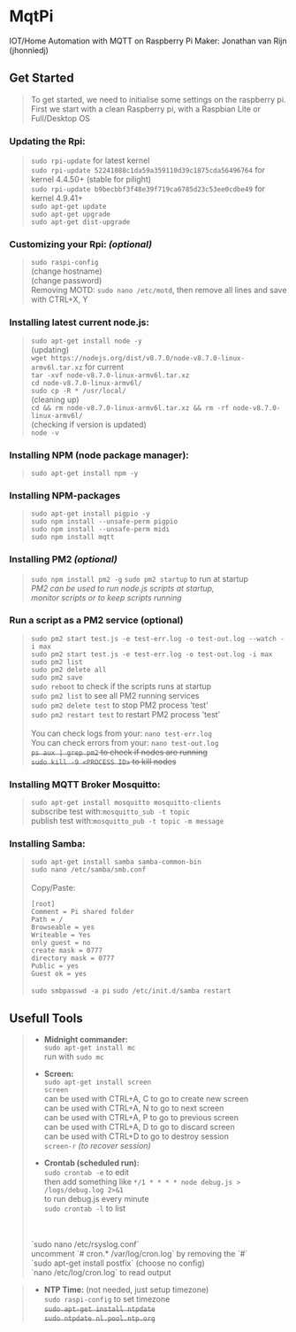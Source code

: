 # MqtPi
IOT/Home Automation with MQTT on Raspberry Pi
Maker: Jonathan van Rijn (jhonniedj)

## Get Started
>To get started, we need to initialise some settings on the raspberry pi.
><br>First we start with a clean Raspberry pi, with a Raspbian Lite or Full/Desktop OS

### **Updating the Rpi**:
>`sudo rpi-update` for latest kernel
><br>`sudo rpi-update 52241088c1da59a359110d39c1875cda56496764` for kernel 4.4.50+ (stable for pilight)
><br>`sudo rpi-update b9becbbf3f48e39f719ca6785d23c53ee0cdbe49` for kernel 4.9.41+
><br>`sudo apt-get update`
><br>`sudo apt-get upgrade`
><br>`sudo apt-get dist-upgrade`

### **Customizing your Rpi:** *(optional)*
>`sudo raspi-config`
><br>(change hostname)
><br>(change password)
><br>Removing MOTD:
>`sudo nano /etc/motd`, then remove all lines and save with CTRL+X, Y

### **Installing latest current node.js:**
>`sudo apt-get install node -y`
><br>(updating)
><br>`wget https://nodejs.org/dist/v8.7.0/node-v8.7.0-linux-armv6l.tar.xz` for current
><br>`tar -xvf node-v8.7.0-linux-armv6l.tar.xz`
><br>`cd node-v8.7.0-linux-armv6l/`
><br>`sudo cp -R * /usr/local/`
><br>(cleaning up)
><br>`cd && rm node-v8.7.0-linux-armv6l.tar.xz && rm -rf node-v8.7.0-linux-armv6l/`
><br>(checking if version is updated)
><br>`node -v`

### **Installing NPM (node package manager):**
>`sudo apt-get install npm -y`
### **Installing NPM-packages**
>`sudo apt-get install pigpio -y`
><br>`sudo npm install --unsafe-perm pigpio`
><br>`sudo npm install --unsafe-perm midi`
><br>`sudo npm install mqtt`
### **Installing PM2** *(optional)*
>`sudo npm install pm2 -g`
>`sudo pm2 startup` to run at startup
><br>*PM2 can be used to run node.js scripts at startup,*
><br>*monitor scripts or to keep scripts running*

### **Run a script as a PM2 service (optional)**
> `sudo pm2 start test.js -e test-err.log -o test-out.log --watch -i max`
><br> `sudo pm2 start test.js -e test-err.log -o test-out.log -i max`
><br> `sudo pm2 list`
><br> `sudo pm2 delete all`
><br> `sudo pm2 save`
><br> `sudo reboot` to check if the scripts runs at startup
><br> `sudo pm2 list` to see all PM2 running services
><br> `sudo pm2 delete test` to stop PM2 process 'test'
><br> `sudo pm2 restart test` to restart PM2 process 'test' 
><br> 
><br> You can check logs from your: `nano test-err.log`
><br> You can check errors from your: `nano test-out.log`
><br> ~~`ps aux | grep pm2` to check if nodes are running~~
><br> ~~`sudo kill -9 <PROCESS ID>` to kill nodes~~

### **Installing MQTT Broker Mosquitto:**
>`sudo apt-get install mosquitto mosquitto-clients`
><br>subscribe test with:`mosquitto_sub -t topic`
><br>publish test with:`mosquitto_pub -t topic -m message`

### **Installing Samba:**
>`sudo apt-get install samba samba-common-bin`
><br>`sudo nano /etc/samba/smb.conf`
><br>
><br>Copy/Paste:
>```
>[root]
>Comment = Pi shared folder
>Path = /
>Browseable = yes
>Writeable = Yes
>only guest = no
>create mask = 0777
>directory mask = 0777
>Public = yes
>Guest ok = yes
>```
>`sudo smbpasswd -a pi`
>`sudo /etc/init.d/samba restart`

## Usefull Tools
>- **Midnight commander:**
><br>`sudo apt-get install mc`
><br>run with `sudo mc` 
>
>- **Screen:**
><br>`sudo apt-get install screen`
><br>`screen`
><br>can be used with CTRL+A, C to go to create new screen
><br>can be used with CTRL+A, N to go to next screen
><br>can be used with CTRL+A, P to go to previous screen
><br>can be used with CTRL+A, D to go to discard screen
><br>can be used with CTRL+D to go to destroy session
><br>`screen-r` *(to recover session)*
>
>- **Crontab (scheduled run):**
><br>`sudo crontab -e` to edit
><br>then add something like `*/1 * * * * node debug.js > /logs/debug.log 2>&1` 
><br>to run debug.js every minute
><br>`sudo crontab -l` to list
><br>
><br>`sudo nano /etc/rsyslog.conf`
><br>uncomment `# cron.*                        /var/log/cron.log` by removing the `#`
><br>`sudo apt-get install postfix` (choose no config)
><br>`nano /etc/log/cron.log` to read output

>- **NTP Time:** (not needed, just setup timezone)
><br>`sudo raspi-config` to set timezone
><br>~~`sudo apt-get install ntpdate`~~
><br>~~`sudo ntpdate nl.pool.ntp.org`~~

